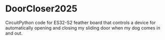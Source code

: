 # DoorCloser2025
CircuitPython code for ES32-S2 feather board that controls a device for automatically opening and closing my sliding door when my dog comes in and out.
